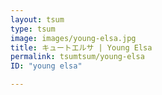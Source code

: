 ```yaml
---
layout: tsum
type: tsum
image: images/young-elsa.jpg
title: キュートエルサ | Young Elsa
permalink: tsumtsum/young-elsa
ID: "young elsa"

---
```


